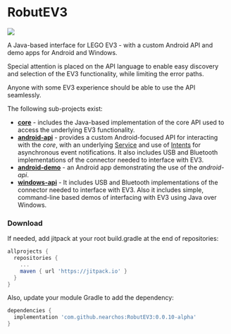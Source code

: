 # RobutEV3

[![](https://jitpack.io/v/nearchos/RobutEV3.svg)](https://jitpack.io/#nearchos/RobutEV3)

A Java-based interface for LEGO EV3 - with a custom Android API and demo
apps for Android and Windows.

Special attention is placed on the API language to enable easy discovery
and selection of the EV3 functionality, while limiting the error paths.

Anyone with some EV3 experience should be able to use the API
seamlessly.

The following sub-projects exist:

+ [**core**](https://github.com/nearchos/RobutEV3/tree/master/core) -
 includes the Java-based implementation of the core API used to access
 the underlying EV3 functionality.
+ [**android-api**](https://github.com/nearchos/RobutEV3/tree/master/android-api) -
 provides a custom Android-focused API for interacting with the *core*,
 with an underlying
 [Service](https://developer.android.com/guide/components/services) and
 use of
 [Intents](https://developer.android.com/guide/components/intents-filters)
 for asynchronous event notifications. It also includes USB and
 Bluetooth implementations of the connector needed to interface with
 EV3.
+ [**android-demo**](https://github.com/nearchos/RobutEV3/tree/master/android-demo) -
 an Android app demonstrating the use of the *android-api*.
+ [**windows-api**](https://github.com/nearchos/RobutEV3/tree/master/windows-api) -
 It includes USB and Bluetooth implementations of the connector needed
 to interface with EV3. Also it includes simple, command-line based
 demos of interfacing with EV3 using Java over Windows.

### Download

If needed, add jitpack at your root build.gradle at the end of repositories:

```gradle
allprojects {
  repositories {
    ...
    maven { url 'https://jitpack.io' }
  }
}
```

Also, update your module Gradle to add the dependency:

```gradle
dependencies {
  implementation 'com.github.nearchos:RobutEV3:0.0.10-alpha'
}
```
